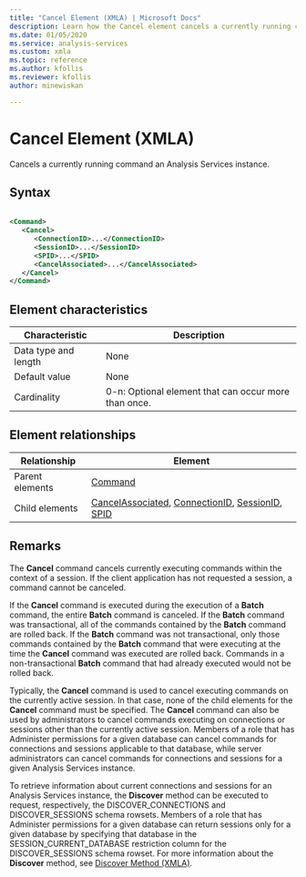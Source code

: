 ```yaml
---
title: "Cancel Element (XMLA) | Microsoft Docs"
description: Learn how the Cancel element cancels a currently running command an Analysis Services instance. 
ms.date: 01/05/2020
ms.service: analysis-services
ms.custom: xmla
ms.topic: reference
ms.author: kfollis
ms.reviewer: kfollis
author: minewiskan

---
```

# Cancel Element (XMLA)

  Cancels a currently running command an Analysis Services instance.  
  
## Syntax  
  
```xml  
  
<Command>  
   <Cancel>  
      <ConnectionID>...</ConnectionID>  
      <SessionID>...</SessionID>  
      <SPID>...</SPID>  
      <CancelAssociated>...</CancelAssociated>  
   </Cancel>  
</Command>  
```  
  
## Element characteristics  
  
|Characteristic|Description|  
|--------------------|-----------------|  
|Data type and length|None|  
|Default value|None|  
|Cardinality|0-n: Optional element that can occur more than once.|  
  
## Element relationships  
  
|Relationship|Element|  
|------------------|-------------|  
|Parent elements|[Command](../xml-elements-properties/command-element-xmla.md)|  
|Child elements|[CancelAssociated](../xml-elements-properties/cancelassociated-element-xmla.md), [ConnectionID](../xml-elements-properties/connectionid-element-xmla.md), [SessionID](../xml-elements-properties/sessionid-element-xmla.md), [SPID](../xml-elements-properties/spid-element-xmla.md)|  
  
## Remarks  
 The **Cancel** command cancels currently executing commands within the context of a session. If the client application has not requested a session, a command cannot be canceled.  
  
 If the **Cancel** command is executed during the execution of a **Batch** command, the entire **Batch** command is canceled. If the **Batch** command was transactional, all of the commands contained by the **Batch** command are rolled back. If the **Batch** command was not transactional, only those commands contained by the **Batch** command that were executing at the time the **Cancel** command was executed are rolled back. Commands in a non-transactional **Batch** command that had already executed would not be rolled back.  
  
 Typically, the **Cancel** command is used to cancel executing commands on the currently active session. In that case, none of the child elements for the **Cancel** command must be specified. The **Cancel** command can also be used by administrators to cancel commands executing on connections or sessions other than the currently active session. Members of a role that has Administer permissions for a given database can cancel commands for connections and sessions applicable to that database, while server administrators can cancel commands for connections and sessions for a given Analysis Services instance.  
  
 To retrieve information about current connections and sessions for an Analysis Services instance, the **Discover** method can be executed to request, respectively, the DISCOVER_CONNECTIONS and DISCOVER_SESSIONS schema rowsets. Members of a role that has Administer permissions for a given database can return sessions only for a given database by specifying that database in the SESSION_CURRENT_DATABASE restriction column for the DISCOVER_SESSIONS schema rowset. For more information about the **Discover** method, see [Discover Method &#40;XMLA&#41;](../xml-elements-methods-discover.md).  
 